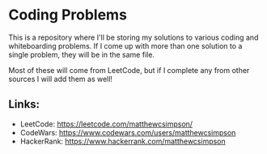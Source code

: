 # Coding Problems

This is a repository where I'll be storing my solutions to various coding and whiteboarding problems. If I come up with more than one solution to a single problem, they will be in the same file.

Most of these will come from LeetCode, but if I complete any from other sources I will add them as well!

## Links:

- LeetCode: <https://leetcode.com/matthewcsimpson/>
- CodeWars: <https://www.codewars.com/users/matthewcsimpson>
- HackerRank: <https://www.hackerrank.com/matthewcsimpson>
